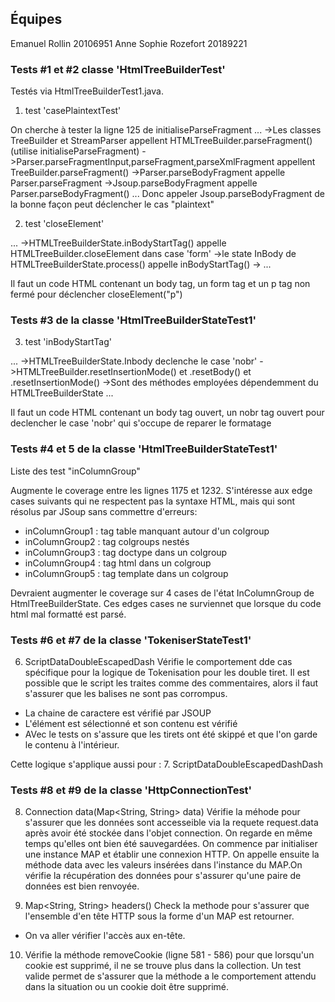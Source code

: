 ## Équipes
Emanuel Rollin 20106951
Anne Sophie Rozefort 20189221

### Tests #1 et #2 classe 'HtmlTreeBuilderTest'

Testés via HtmlTreeBuilderTest1.java.

1. test 'casePlaintextTest'


On cherche à tester la ligne 125 de initialiseParseFragment
...
->Les classes TreeBuilder et StreamParser appellent HTMLTreeBuilder.parseFragment() (utilise initialiseParseFragment)
->Parser.parseFragmentInput,parseFragment,parseXmlFragment appellent TreeBuilder.parseFragment()
->Parser.parseBodyFragment appelle Parser.parseFragment
->Jsoup.parseBodyFragment appelle Parser.parseBodyFragment()
...
Donc appeler Jsoup.parseBodyFragment de la bonne façon peut déclencher le cas "plaintext"



2. test 'closeElement'

...
->HTMLTreeBuilderState.inBodyStartTag() appelle HTMLTreeBuilder.closeElement dans case 'form'
->le state InBody de HTMLTreeBuilderState.process() appelle inBodyStartTag()
->
...

Il faut un code HTML contenant un body tag, un form tag et un p tag non fermé pour déclencher closeElement("p")

### Tests #3 de la classe 'HtmlTreeBuilderStateTest1'

3. test 'inBodyStartTag'

...
->HTMLTreeBuilderState.Inbody declenche le case 'nobr'
->HTMLTreeBuilder.resetInsertionMode() et .resetBody() et .resetInsertionMode()
->Sont des méthodes employées dépendemment du HTMLTreeBuilderState
...

Il faut un code HTML contenant un body tag ouvert, un nobr tag ouvert pour declencher le case 'nobr' qui s'occupe de reparer le formatage



### Tests #4 et 5 de la classe 'HtmlTreeBuilderStateTest1'

Liste des test "inColumnGroup"

Augmente le coverage entre les lignes 1175 et 1232. S'intéresse aux edge cases suivants qui ne respectent pas la syntaxe HTML, mais qui sont résolus par JSoup sans commettre d'erreurs:


- inColumnGroup1 : tag table manquant autour d'un colgroup
- inColumnGroup2 : tag colgroups nestés
- inColumnGroup3 : tag doctype dans un colgroup
- inColumnGroup4 : tag html dans un colgroup
- inColumnGroup5 : tag template dans un colgroup


Devraient augmenter le coverage sur 4 cases de l'état InColumnGroup de HtmlTreeBuilderState. Ces edges cases ne surviennet que lorsque du code html mal formatté est parsé.


### Tests #6 et #7 de la classe 'TokeniserStateTest1'
6. ScriptDataDoubleEscapedDash
Vérifie le comportement dde cas spécifique pour la logique de Tokenisation pour les double tiret. Il est possible que le script les traites comme des commentaires, alors il faut s'assurer que les balises ne sont pas corrompus. 
- La chaine de caractere est vérifié par JSOUP
- L'élément est sélectionné et son contenu est vérifié
- AVec le tests on s'assure que les tirets ont été skippé et que l'on garde le contenu à l'intérieur.

Cette logique s'applique aussi pour :
7. ScriptDataDoubleEscapedDashDash

### Tests #8 et #9 de la classe 'HttpConnectionTest'
8.  Connection data(Map<String, String> data)
Vérifie la méhode pour s'assurer que les données sont accesseible via la requete request.data après avoir été stockée dans l'objet connection. On regarde en même temps qu'elles ont bien été sauvegardées. 
On commence par initialiser une instance MAP et établir une connexion HTTP. 
On appelle ensuite la méthode data avec les valeurs insérées dans l'instance du MAP.On vérifie la récupération des données pour s'assurer qu'une paire de données est bien renvoyée. 

9. Map<String, String> headers() 
Check la methode pour s'assurer que l'ensemble d'en tête HTTP sous la forme d'un MAP est retourner. 
- On va aller vérifier l'accès aux en-tête.

10. Vérifie la méthode removeCookie (ligne 581 - 586) pour que lorsqu'un cookie est supprimé, il ne se trouve plus dans la collection. Un test valide permet de s'assurer que la méthode a le comportement attendu dans la situation ou un cookie doit être supprimé. 






